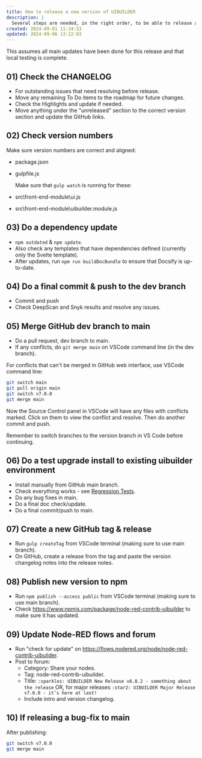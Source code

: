 ```yaml
---
title: How to release a new version of UIBUILDER
description: |
  Several steps are needed, in the right order, to be able to release a new version.
created: 2024-09-01 11:34:53
updated: 2024-09-06 13:22:03
---
```


This assumes all main updates have been done for this release and that local testing is complete.

## 01) Check the CHANGELOG

* For outstanding issues that need resolving before release.
* Move any remaining To Do items to the roadmap for future changes.
* Check the Highlights and update if needed.
* Move anything under the "unreleased" section to the correct version section and update the GitHub links.

## 02) Check version numbers

Make sure version numbers are correct and aligned:

* package.json
* gulpfile.js
  
  Make sure that `gulp watch` is running for these:

* src\front-end-module\ui.js
* src\front-end-module\uibuilder.module.js

## 03) Do a dependency update

* `npm outdated` & `npm update`.
* Also check any templates that have dependencies defined (currently only the Svelte template).
* After updates, run `npm run buildDocBundle` to ensure that Docsify is up-to-date.

## 04) Do a final commit & push to the dev branch

* Commit and push
* Check DeepScan and Snyk results and resolve any issues.

## 05) Merge GitHub dev branch to main

* Do a pull request, dev branch to main.
* If any conflicts, do `git merge main` on VSCode command line (in the dev branch).

For conflicts that can't be merged in GitHub web interface, use VSCode command line:

```bash
git switch main
git pull origin main
git switch v7.0.0
git merge main
```
Now the Source Control panel in VSCode will have any files with conflicts marked. Click on them to view the conflict and resolve. Then do another commit and push.

Remember to switch branches to the version branch in VS Code before continuing.

## 06) Do a test upgrade install to existing uibuilder environment

* Install manually from GitHub main branch.
* Check everything works - see [Regression Tests](dev/regression-tests.md).
* Do any bug fixes in main.
* Do a final doc check/update.
* Do a final commit/push to main.

## 07) Create a new GitHub tag & release

* Run `gulp createTag` from VSCode terminal (making sure to use main branch).
* On GitHub, create a release from the tag and paste the version changelog notes into the release notes.

## 08) Publish new version to npm

* Run `npm publish --access public` from VSCode terminal (making sure to use main branch).
* Check https://www.npmjs.com/package/node-red-contrib-uibuilder to make sure it has updated.

## 09) Update Node-RED flows and forum

* Run "check for update" on https://flows.nodered.org/node/node-red-contrib-uibuilder.
* Post to forum:
  * Category: Share your nodes.
  * Tag: node-red-contrib-uibuilder.
  * Title: `:sparkles: UIBUILDER New Release v6.8.2 - something about the release` OR, for major releases `:star2: UIBUILDER Major Release v7.0.0 - it’s here at last!`
  * Include intro and version changelog.

## 10) If releasing a bug-fix to main

After publishing:

```bash
git switch v7.0.0
git merge main
```
